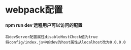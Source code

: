 # webpack配置

#### npm run dev 远程用户可以访问的配置
 ```
 将devServer配置属性disableHostCheck值为true
 将config/index.js中的dev的host属性从localhost改为0.0.0.0
 ```